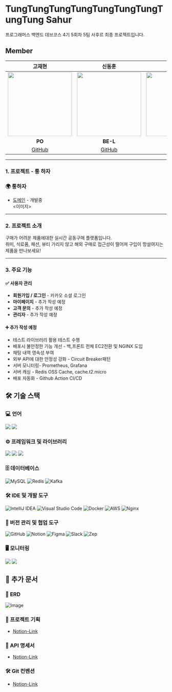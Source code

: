 # TungTungTungTungTungTungTungTungTung Sahur

프로그래머스 백엔드 데브코스 4기 5회차 5팀 사후르 최종 프로젝트입니다.

## Member

|                **고재현**                 |                   **신동훈**                   |                   **이은준**                   |                 **조정인**                  |                 **김윤주**                  |                 **신윤호**                  |
| :-----------------------------------------: | :-----------------------------------------: | :-----------------------------------------: | :-----------------------------------------: | :-----------------------------------------: | :-----------------------------------------: |
| <img src="https://github.com/kozae00.png" width="200"> | <img src="https://github.com/SDHSeoulTech.png" width="200"> | <img src="https://github.com/linedj.png" width="200"> | <img src="https://github.com/jxxngin.png" width="200"> | <img src="https://github.com/yunjuKimm.png" width="200"> | <img src="https://github.com/messiteacher.png" width="200"> |
|                 **PO**                 |                     **BE-L**                     |                     **BE**                     |                   **BE**                    |                   **BE**                    |                   **BE**                    |
|   [GitHub](https://github.com/kozae00)    |   [GitHub](https://github.com/SDHSeoulTech)    |   [GitHub](https://github.com/linedj)    |   [GitHub](https://github.com/jxxngin)    |   [GitHub](https://github.com/yunjuKimm)    |   [GitHub](https://github.com/messiteacher)    |


---

### 1. 프로젝트 - 퉁 하자

### 🌍 퉁하자
- [도메인](https://www.devapi.store/) - 개발중  
<이미지>

---

### 2. 프로젝트 소개
구매가 어려운 제품에대한 실시간 공동구매 플랫폼입니다.  
취미, 식료품, 패션, 뷰티 가리지 않고 해외 구매로 접근성이 떨어져 구입이 망설여지는 제품을 만나보세요!

---

### 3. 주요 기능

#### ✅ 사용자 관리

- **회원가입 / 로그인** - 카카오 소셜 로그인
- **마이페이지** - 추가 작성 예정
- **고객 문의** - 추가 작성 예정
- **관리자** - 추가 작성 예정

#### ➕ 추가 작성 예정

- 테스트 라이브러리 활용 테스트 수행
- 배포시 불안정한 기능 개선 - 백,프론트 전체 EC2전환 및 NGINX 도입
- 채팅 내역 영속성 부여
- 외부 API에 대한 안정성 강화 - Circuit Breaker패턴
- 서버 모니터링- Prometheus, Grafana
- 서버 캐싱 - Redis OSS Cache, cache.t2.micro
- 배포 자동화 - Github Action CI/CD

## 🛠 기술 스택

### 💻 언어

<img src="https://img.shields.io/badge/java-FF3D00?style=for-the-badge&logo=java&logoColor=white"> <img src="https://img.shields.io/badge/typescript-3178C6?style=for-the-badge&logo=typescript&logoColor=white">

### ⚙ 프레임워크 및 라이브러리
<img src="https://img.shields.io/badge/springboot-6DB33F?style=for-the-badge&logo=springboot&logoColor=white"> <img src="https://img.shields.io/badge/nextdotjs-000000?style=for-the-badge&logo=nextdotjs&logoColor=white"> <img src="https://img.shields.io/badge/tailwindcss-06B6D4?style=for-the-badge&logo=tailwindcss&logoColor=white">

### 🗄 데이터베이스

![MySQL](https://img.shields.io/badge/mysql-4479A1.svg?style=for-the-badge&logo=mysql&logoColor=white)
![Redis](https://img.shields.io/badge/redis-%23DD0031.svg?style=for-the-badge&logo=redis&logoColor=white)
![Kafka](https://img.shields.io/badge/kafka-%231F20.svg?style=for-the-badge&logo=apachekafka&logoColor=white)

### 🛠 IDE 및 개발 도구

![IntelliJ IDEA](https://img.shields.io/badge/IntelliJIDEA-000000.svg?style=for-the-badge&logo=intellij-idea&logoColor=white)
![Visual Studio Code](https://img.shields.io/badge/Visual%20Studio%20Code-0078d7.svg?style=for-the-badge&logo=visual-studio-code&logoColor=white)
![Docker](https://img.shields.io/badge/docker-%230db7ed.svg?style=for-the-badge&logo=docker&logoColor=white)
![AWS](https://img.shields.io/badge/AWS-%23FF9900.svg?style=for-the-badge&logo=amazon-aws&logoColor=white)
![Nginx](https://img.shields.io/badge/nginx-%23009639.svg?style=for-the-badge&logo=nginx&logoColor=white)

### 🔧 버전 관리 및 협업 도구

![GitHub](https://img.shields.io/badge/github-%23121011.svg?style=for-the-badge&logo=github&logoColor=white)
![Notion](https://img.shields.io/badge/Notion-%23000000.svg?style=for-the-badge&logo=notion&logoColor=white)
![Figma](https://img.shields.io/badge/figma-%23F24E1E.svg?style=for-the-badge&logo=figma&logoColor=white)
![Slack](https://img.shields.io/badge/Slack-4A154B?style=for-the-badge&logo=slack&logoColor=white)
![Zep](https://img.shields.io/badge/Zep-6001D2?style=for-the-badge&logo=Zep&logoColor=white)

### 🖥️ 모니터링
<img src="https://img.shields.io/badge/prometheus-E6522C?style=for-the-badge&logo=prometheus&logoColor=white"> <img src="https://img.shields.io/badge/grafana-F46800?style=for-the-badge&logo=grafana&logoColor=white">

## 📌 추가 문서

### 🔗 ERD
![Image](https://github.com/user-attachments/assets/0ca13535-ea53-49e2-9741-661e6cdabe39)

### 📜 프로젝트 기획

- [Notion-Link](https://www.notion.so/1db3550b7b5581b8a47ffcf67d340783?pvs=4)

### 📌 API 명세서
- [Notion-Link](https://www.notion.so/API-Mock-Server-1db3550b7b55818fb177ce0e7a182f9b?pvs=4)

### 🛠 Git 컨벤션
- [Notion-Link](https://www.notion.so/1db3550b7b5581448cccfcf428df25c7?pvs=4)

